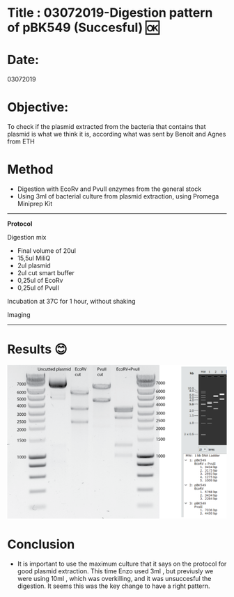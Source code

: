 
# Title : 03072019-Digestion pattern of pBK549 (Succesful) :ok:

# Date:
03072019

# Objective:

To check if the plasmid extracted from the bacteria that contains that plasmid is what we think it is, according what was sent by Benoit and Agnes from ETH

# Method

- Digestion with EcoRv and PvuII enzymes from the general stock
- Using 3ml of bacterial culture from plasmid extraction, using Promega Miniprep Kit
****
**Protocol**

Digestion mix
- Final volume of 20ul
- 15,5ul MiliQ
- 2ul plasmid
- 2ul cut smart buffer
- 0,25ul of EcoRv
- 0,25ul of PvuII

Incubation at 37C for 1 hour, without shaking

Imaging
****

# Results 😊

![](../Images/PBK549_SUCCESFUL_DIGESTION_PATTERN_2019-07-03_17hr_56min_edited.png)

# Conclusion
- It is important to use the maximum culture that it says on the protocol for good plasmid extraction. This time Enzo used 3ml , but previusly we were using 10ml , which was overkilling, and it was unsuccesful the digestion. It seems this was the key change to have a right pattern.
